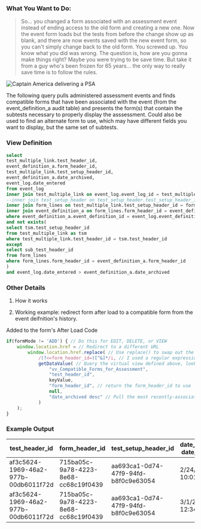 ### What You Want to Do:
> So... you changed a form associated with an assessment event instead of ending access to the old form and creating a new one. Now the event form loads but the tests from before the change show up as blank, and there are now events saved with the new event form, so you can't simply change back to the old form. You screwed up. You know what you did was wrong. The question is, how are you gonna make things right? Maybe you were trying to be save time. But take it from a guy who's been frozen for 65 years... the only way to really save time is to follow the rules.

![Captain America delivering a PSA](https://i.kym-cdn.com/entries/icons/original/000/026/202/america.jpg)

The following query pulls administered assessment events and finds compatible forms that have been associated with the event (from the event_definition_a audit table) and presents the form(s) that contain the subtests necessary to properly display the asssessment. Could also be used to find an alternate form to use, which may have different fields you want to display, but the same set of subtests.

### View Definition
```sql
select
test_multiple_link.test_header_id,
event_definition_a.form_header_id,
test_multiple_link.test_setup_header_id,
event_definition_a.date_archived,
event_log.date_entered
from event_log
inner join test_multiple_link on event_log.event_log_id = test_multiple_link.test_header_id
--inner join test_setup_header on test_setup_header.test_setup_header_id = test_multiple_link.test_setup_header_id
inner join form_lines on test_multiple_link.test_setup_header_id = form_lines.sub_test_header_id
inner join event_definition_a on form_lines.form_header_id = event_definition_a.form_header_id
where event_definition_a.event_definition_id = event_log.event_definition_id
and not exists(
select tsm.test_setup_header_id
from test_multiple_link as tsm
where test_multiple_link.test_header_id = tsm.test_header_id
except 
select sub_test_header_id
from form_lines
where form_lines.form_header_id = event_definition_a.form_header_id
)
and event_log.date_entered > event_definition_a.date_archived
```

### Other Details

1. How it works


2. Working example: redirect form after load to a compatible form from the event deifnition's history.

Added to the form's After Load Code
```js
if(formMode != 'ADD') { // Do this for EDIT, DELETE, or VIEW
    window.location.href = // Redirect to a different URL
        window.location.href.replace( // Use replace() to swap out the form_header_id, the only change we want to make here
            /(?<=form_header_id=)[^&]*/i, // I used a regular expression to find the GUID following the query parameter 'form_header_id=' amd up to the next parameter (indicated with an &). Now I have two problems.
            getDataValue( // Query the virtual view defined above, looking up the test event in the current window.
                "vv_Compatible_Forms_for_Assessment", 
                "test_header_id", 
                keyValue, 
                "form_header_id", // return the form_header_id to use
                null, 
                "date_archived desc" // Pull the most recently-associated form from the list.
            )
    );
}
```

### Example Output
|test_header_id	|form_header_id	|test_setup_header_id|	date_archived	date_entered|
|---|---|---|---|
|af3c5624-1969-46a2-977b-00db6011f72d	|715ba05c-9a78-4223-8e68-cc68c19f0439	|aa693ca1-0d74-47f9-94fd-b8f0c9e63054|	2/24/2016 10:01 PM|	3/4/2016 1:46 PM
|af3c5624-1969-46a2-977b-00db6011f72d	|715ba05c-9a78-4223-8e68-cc68c19f0439	|aa693ca1-0d74-47f9-94fd-b8f0c9e63054	|3/1/2016 12:34 PM	|3/4/2016 1:46 PM
